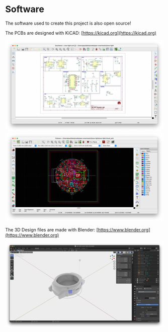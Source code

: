 # Software

The software used to create this project is also open source!

The PCBs are designed with KiCAD: [https://kicad.org](https://kicad.org)

<img src="/assets/screenshots/kicad-schematics.jpg" width="512px" />

<img src="/assets/screenshots/kicad-pcb.jpg" width="512px" />


The 3D Design files are made with Blender: [https://www.blender.org](https://www.blender.org)

<img src="/assets/screenshots/blender.jpg" width="512px" />

